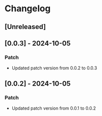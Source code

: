 # Changelog

## [Unreleased]

## [0.0.3] - 2024-10-05
### Patch
- Updated patch version from 0.0.2 to 0.0.3

## [0.0.2] - 2024-10-05
### Patch
- Updated patch version from 0.0.1 to 0.0.2
